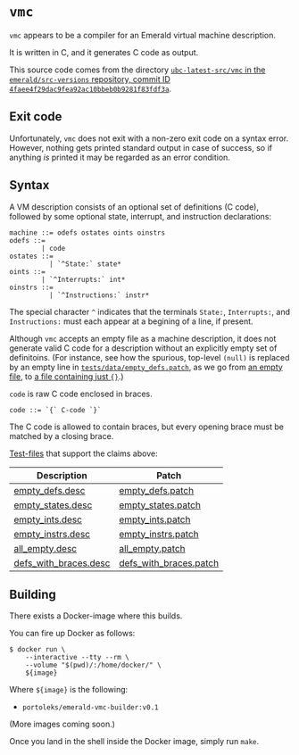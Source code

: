 # `vmc`

`vmc` appears to be a compiler for an Emerald virtual machine
description.

It is written in C, and it generates C code as output.

This source code comes from the directory [`ubc-latest-src/vmc` in the
`emerald/src-versions` repository, commit ID
`4faee4f29dac9fea92ac10bbeb0b9281f83fdf3a`](https://github.com/emerald/src-versions/tree/4faee4f29dac9fea92ac10bbeb0b9281f83fdf3a/ubc-latest-src).

## Exit code

Unfortunately, `vmc` does not exit with a non-zero exit code on a
syntax error. However, nothing gets printed standard output in case of
success, so if anything _is_ printed it may be regarded as an error
condition.

## Syntax

A VM description consists of an optional set of definitions (C code),
followed by some optional state, interrupt, and instruction
declarations:

```
machine ::= odefs ostates oints oinstrs
odefs ::=
        | code
ostates ::=
          | `^State:` state*
oints ::=
        | `^Interrupts:` int*
oinstrs ::=
          | `^Instructions:` instr*
```

The special character `^` indicates that the terminals `State:`,
`Interrupts:`, and `Instructions:` must each appear at a begining of a
line, if present.

Although `vmc` accepts an empty file as a machine description, it does
not generate valid C code for a description without an explicitly
empty set of definitoins. (For instance, see how the spurious,
top-level `(null)` is replaced by an empty line in
[`tests/data/empty_defs.patch`](tests/data/empty_defs.patch), as we go
from [an empty file](tests/data/empty.desc), to [a file containing
just `{}`](tests/data/empty_defs.desc).)

`code` is raw C code enclosed in braces.

```
code ::= `{` C-code `}`
```

The C code is allowed to contain braces, but every opening brace must
be matched by a closing brace.

[Test-files](tests) that support the claims above:

| Description | Patch |
|-------------|-------|
| [empty_defs.desc](tests/data/empty_defs.desc) | [empty_defs.patch](tests/data/empty_defs.patch) |
| [empty_states.desc](tests/data/empty_states.desc) | [empty_states.patch](tests/data/empty_states.patch) |
| [empty_ints.desc](tests/data/empty_ints.desc) | [empty_ints.patch](tests/data/empty_ints.patch) |
| [empty_instrs.desc](tests/data/empty_instrs.desc) | [empty_instrs.patch](tests/data/empty_instrs.patch) |
| [all_empty.desc](tests/data/all_empty.desc) | [all_empty.patch](tests/data/all_empty.patch) |
| [defs_with_braces.desc](tests/data/defs_with_braces.desc) | [defs_with_braces.patch](tests/data/defs_with_braces.patch) |

## Building

There exists a Docker-image where this builds.

You can fire up Docker as follows:

```
$ docker run \
    --interactive --tty --rm \
    --volume "$(pwd)/:/home/docker/" \
    ${image}
```

Where `${image}` is the following:

* `portoleks/emerald-vmc-builder:v0.1`

(More images coming soon.)

Once you land in the shell inside the Docker image, simply run `make`.
